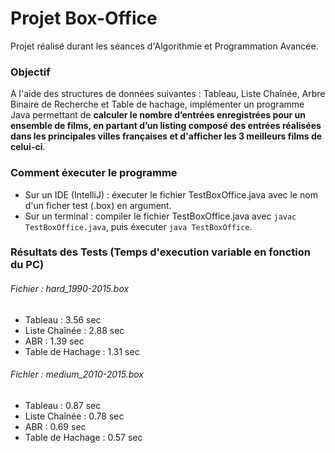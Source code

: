 # Projet Box-Office

Projet réalisé durant les séances d'Algorithmie et Programmation Avancée.

### Objectif

A l'aide des structures de données suivantes : Tableau, Liste Chaînée, Arbre Binaire de Recherche et Table de hachage, implémenter un programme Java permettant de **calculer le nombre d’entrées enregistrées pour un ensemble de films, en partant d’un listing composé des entrées réalisées dans les principales villes françaises et d'afficher les 3 meilleurs films de celui-ci**.

### Comment éxecuter le programme

- Sur un IDE (IntelliJ) : éxecuter le fichier TestBoxOffice.java avec le nom d'un ficher test (.box) en argument.
- Sur un terminal : compiler le fichier TestBoxOffice.java avec `javac TestBoxOffice.java`, puis éxecuter `java TestBoxOffice`.
### Résultats des Tests (Temps d'execution variable en fonction du PC)

###### Fichier : hard_1990-2015.box

- Tableau : 3.56 sec
- Liste Chaînée : 2.88 sec
- ABR : 1.39 sec
- Table de Hachage : 1.31 sec

###### Fichier : medium_2010-2015.box

- Tableau : 0.87 sec
- Liste Chaînée : 0.78 sec
- ABR : 0.69 sec
- Table de Hachage : 0.57 sec